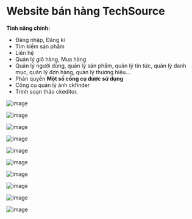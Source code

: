 
# Website bán hàng TechSource
**Tính năng chính:**
- Đăng nhập, Đăng kí
- Tìm kiếm sản phẩm
- Liên hệ
- Quản lý giỏ hàng, Mua hàng
- Quản lý người dùng, quản lý sản phẩm, quản lý tin tức, quản lý danh mục, quản lý đơn hàng, quản lý thương hiệu...
- Phân quyền
**Một số công cụ được sử dụng**
- Công cụ quản lý ảnh ckfinder
- Trình soạn thảo ckeditor.

![image](https://github.com/huyhoangdo030420/Dienthoai-Website/assets/103048467/8f8e60cc-42a8-4c34-ab45-5ac5c7a6ad54)

![image](https://github.com/huyhoangdo030420/Dienthoai-Website/assets/103048467/43310c45-e839-48f9-b2d8-a8f5bd31acf0)

![image](https://github.com/huyhoangdo030420/Dienthoai-Website/assets/103048467/c8fd45e5-14fc-46ec-8a7a-a6f9a75c1c73)

![image](https://github.com/huyhoangdo030420/Dienthoai-Website/assets/103048467/8377142d-c8d7-4692-bf6f-52c7ac53b1f2)

![image](https://github.com/huyhoangdo030420/Dienthoai-Website/assets/103048467/39522921-5acb-41c9-ac04-14ed509c515c)

![image](https://github.com/huyhoangdo030420/Dienthoai-Website/assets/103048467/504230f8-d30d-4581-a7b0-b1c9538f1705)

![image](https://github.com/huyhoangdo030420/Dienthoai-Website/assets/103048467/11fd6867-7387-4a59-9f0e-472936d03836)

![image](https://github.com/huyhoangdo030420/Dienthoai-Website/assets/103048467/4b1e37cc-922c-4206-adef-14df8e79ec52)

![image](https://github.com/huyhoangdo030420/Dienthoai-Website/assets/103048467/55630e0f-64b2-4b40-b026-1c78da99baae)

![image](https://github.com/huyhoangdo030420/Dienthoai-Website/assets/103048467/fce78ede-6047-4dd4-972f-3a47337c4994)
